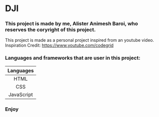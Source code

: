 # DJI

### This project is made by me, Alister Animesh Baroi, who reserves the coryright of this project.
This project is made as a personal project inspired from an youtube video.<br>
Inspiration Credit: https://www.youtube.com/codegrid

### Languages and frameworks that are user in this project:

| Languages  | 
| :--------: | 
| HTML       |
| CSS        | 
| JavaScript | 

### Enjoy
